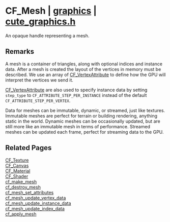 # CF_Mesh | [graphics](https://github.com/RandyGaul/cute_framework/blob/master/docs/graphics_readme.md) | [cute_graphics.h](https://github.com/RandyGaul/cute_framework/blob/master/include/cute_graphics.h)

An opaque handle representing a mesh.

## Remarks

A mesh is a container of triangles, along with optional indices and instance data. After a mesh
is created the layout of the vertices in memory must be described. We use an array of
[CF_VertexAttribute](https://github.com/RandyGaul/cute_framework/blob/master/docs/graphics/cf_vertexattribute.md) to define how the GPU will interpret the vertices we send it.

[CF_VertexAttribute](https://github.com/RandyGaul/cute_framework/blob/master/docs/graphics/cf_vertexattribute.md) are also used to specify instance data by setting `step_type` to
`CF_ATTRIBUTE_STEP_PER_INSTANCE` instead of the default `CF_ATTRIBUTE_STEP_PER_VERTEX`.

Data for meshes can be immutable, dynamic, or streamed, just like textures. Immutable meshes are
perfect for terrain or building rendering, anything static in the world. Dynamic meshes can be
occasionally updated, but are still more like an immutable mesh in terms of performance. Streamed
meshes can be updated each frame, perfect for streaming data to the GPU.

## Related Pages

[CF_Texture](https://github.com/RandyGaul/cute_framework/blob/master/docs/graphics/cf_texture.md)  
[CF_Canvas](https://github.com/RandyGaul/cute_framework/blob/master/docs/graphics/cf_canvas.md)  
[CF_Material](https://github.com/RandyGaul/cute_framework/blob/master/docs/graphics/cf_material.md)  
[CF_Shader](https://github.com/RandyGaul/cute_framework/blob/master/docs/graphics/cf_shader.md)  
[cf_make_mesh](https://github.com/RandyGaul/cute_framework/blob/master/docs/graphics/cf_make_mesh.md)  
[cf_destroy_mesh](https://github.com/RandyGaul/cute_framework/blob/master/docs/graphics/cf_destroy_mesh.md)  
[cf_mesh_set_attributes](https://github.com/RandyGaul/cute_framework/blob/master/docs/graphics/cf_mesh_set_attributes.md)  
[cf_mesh_update_vertex_data](https://github.com/RandyGaul/cute_framework/blob/master/docs/graphics/cf_mesh_update_vertex_data.md)  
[cf_mesh_update_instance_data](https://github.com/RandyGaul/cute_framework/blob/master/docs/graphics/cf_mesh_update_instance_data.md)  
[cf_mesh_update_index_data](https://github.com/RandyGaul/cute_framework/blob/master/docs/graphics/cf_mesh_update_index_data.md)  
[cf_apply_mesh](https://github.com/RandyGaul/cute_framework/blob/master/docs/graphics/cf_apply_mesh.md)  
